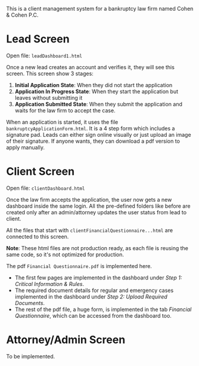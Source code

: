 This is a client management system for a bankruptcy law firm named Cohen & Cohen P.C.

# Lead Screen
Open file: ```leadDashboard1.html```

Once a new lead creates an account and verifies it, they will see this screen. This screen show 3 stages:
1. **Initial Application State**: When they did not start the application
2. **Application In Progress State**: When they start the application but leaves without submitting it
3. **Application Submitted State**: When they submit the application and waits for the law firm to accept the case.

When an application is started, it uses the file ```bankruptcyApplicationForm.html```.
It is a 4 step form which includes a signature pad. Leads can either sign online visually or just upload an image of their signature.
If anyone wants, they can download a pdf version to apply manually.


# Client Screen
Open file: ```clientDashboard.html```

Once the law firm accepts the application, the user now gets a new dashboard inside the same login. All the pre-defined folders like before are created only after an admin/attorney updates the user status from lead to client.

All the files that start with ```clientFinancialQuestionnaire...html``` are connected to this screen. 

**Note**: These html files are not production ready, as each file is reusing the same code, so it's not optimized for production.

The pdf ```Financial Questionnaire.pdf``` is implemented here. 
- The first few pages are implemented in the dashboard under *Step 1: Critical Information & Rules*.
- The required document details for regular and emergency cases implemented in the dashboard under *Step 2: Upload Required Documents*.
- The rest of the pdf file, a huge form, is implemented in the tab *Financial Questionnaire*, which can be accessed from the dashboard too.



# Attorney/Admin Screen
To be implemented.
